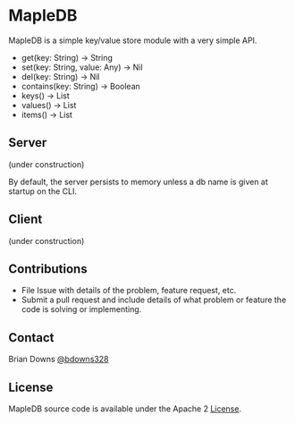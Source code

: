 # MapleDB

MapleDB is a simple key/value store module with a very simple API. 

* get(key: String) -> String
* set(key: String, value: Any) -> Nil
* del(key: String) -> Nil
* contains(key: String) -> Boolean
* keys() -> List<String>
* values() -> List
* items() -> List<List>

## Server

(under construction)

By default, the server persists to memory unless a db name is given at startup on the CLI.

## Client

(under construction)

## Contributions

* File Issue with details of the problem, feature request, etc.
* Submit a pull request and include details of what problem or feature the code is solving or implementing.

## Contact

Brian Downs [@bdowns328](http://twitter.com/bdowns328)

## License

MapleDB source code is available under the Apache 2 [License](/LICENSE).
